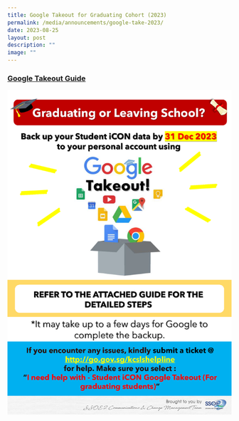 ```yaml
---
title: Google Takeout for Graduating Cohort (2023)
permalink: /media/announcements/google-take-2023/
date: 2023-08-25
layout: post
description: ""
image: ""
---
```

### [Google Takeout Guide](/files/Announcements/(for_student)_google_takeout_guide_for_student_icon.pdf)<br>
![](/images/Announcements/(for_student)_google_takeout_guide_for_student_icon%20(poster).png)